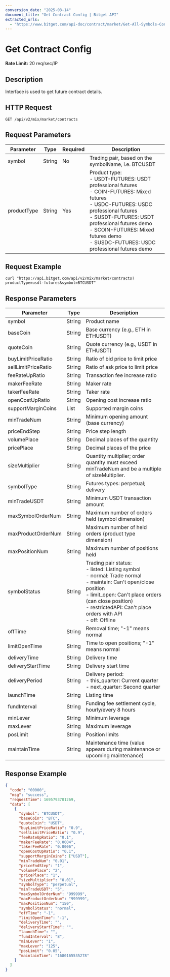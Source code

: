 ```yaml
---
conversion_date: "2025-03-14"
document_title: "Get Contract Config | Bitget API"
extracted_urls:
  - "https://www.bitget.com/api-doc/contract/market/Get-All-Symbols-Contracts"
---
```


# Get Contract Config

**Rate Limit:** 20 req/sec/IP

## Description
Interface is used to get future contract details.

## HTTP Request
```
GET /api/v2/mix/market/contracts
```

## Request Parameters
| Parameter     | Type   | Required | Description                                                                 |
|--------------|--------|----------|-----------------------------------------------------------------------------|
| symbol       | String | No       | Trading pair, based on the symbolName, i.e. BTCUSDT                        |
| productType  | String | Yes      | Product type:<br>- USDT-FUTURES: USDT professional futures<br>- COIN-FUTURES: Mixed futures<br>- USDC-FUTURES: USDC professional futures<br>- SUSDT-FUTURES: USDT professional futures demo<br>- SCOIN-FUTURES: Mixed futures demo<br>- SUSDC-FUTURES: USDC professional futures demo |

## Request Example
```
curl "https://api.bitget.com/api/v2/mix/market/contracts?productType=usdt-futures&symbol=BTCUSDT"
```

## Response Parameters
| Parameter               | Type            | Description                                                                                       |
|------------------------|------------------|---------------------------------------------------------------------------------------------------|
| symbol                 | String           | Product name                                                                                      |
| baseCoin               | String           | Base currency (e.g., ETH in ETHUSDT)                                                              |
| quoteCoin              | String           | Quote currency (e.g., USDT in ETHUSDT)                                                            |
| buyLimitPriceRatio     | String           | Ratio of bid price to limit price                                                                 |
| sellLimitPriceRatio    | String           | Ratio of ask price to limit price                                                                 |
| feeRateUpRatio         | String           | Transaction fee increase ratio                                                                    |
| makerFeeRate           | String           | Maker rate                                                                                        |
| takerFeeRate           | String           | Taker rate                                                                                        |
| openCostUpRatio        | String           | Opening cost increase ratio                                                                       |
| supportMarginCoins     | List<String>     | Supported margin coins                                                                            |
| minTradeNum            | String           | Minimum opening amount (base currency)                                                            |
| priceEndStep           | String           | Price step length                                                                                 |
| volumePlace            | String           | Decimal places of the quantity                                                                    |
| pricePlace             | String           | Decimal places of the price                                                                       |
| sizeMultiplier         | String           | Quantity multiplier; order quantity must exceed minTradeNum and be a multiple of sizeMultiplier. |
| symbolType             | String           | Futures types: perpetual; delivery                                                                |
| minTradeUSDT           | String           | Minimum USDT transaction amount                                                                   |
| maxSymbolOrderNum      | String           | Maximum number of orders held (symbol dimension)                                                  |
| maxProductOrderNum     | String           | Maximum number of held orders (product type dimension)                                            |
| maxPositionNum         | String           | Maximum number of positions held                                                                  |
| symbolStatus           | String           | Trading pair status:<br>- listed: Listing symbol<br>- normal: Trade normal<br>- maintain: Can't open/close position<br>- limit_open: Can't place orders (can close position)<br>- restrictedAPI: Can't place orders with API<br>- off: Offline |
| offTime                | String           | Removal time; "-1" means normal                                                                   |
| limitOpenTime          | String           | Time to open positions; "-1" means normal                                                         |
| deliveryTime           | String           | Delivery time                                                                                     |
| deliveryStartTime      | String           | Delivery start time                                                                               |
| deliveryPeriod         | String           | Delivery period:<br>- this_quarter: Current quarter<br>- next_quarter: Second quarter             |
| launchTime             | String           | Listing time                                                                                      |
| fundInterval           | String           | Funding fee settlement cycle, hourly/every 8 hours                                                |
| minLever               | String           | Minimum leverage                                                                                  |
| maxLever               | String           | Maximum leverage                                                                                  |
| posLimit               | String           | Position limits                                                                                   |
| maintainTime           | String           | Maintenance time (value appears during maintenance or upcoming maintenance)                       |

## Response Example
```json
{
  "code": "00000",
  "msg": "success",
  "requestTime": 1695793701269,
  "data": [
    {
      "symbol": "BTCUSDT",
      "baseCoin": "BTC",
      "quoteCoin": "USDT",
      "buyLimitPriceRatio": "0.9",
      "sellLimitPriceRatio": "0.9",
      "feeRateUpRatio": "0.1",
      "makerFeeRate": "0.0004",
      "takerFeeRate": "0.0006",
      "openCostUpRatio": "0.1",
      "supportMarginCoins": ["USDT"],
      "minTradeNum": "0.01",
      "priceEndStep": "1",
      "volumePlace": "2",
      "pricePlace": "1",
      "sizeMultiplier": "0.01",
      "symbolType": "perpetual",
      "minTradeUSDT": "5",
      "maxSymbolOrderNum": "999999",
      "maxProductOrderNum": "999999",
      "maxPositionNum": "150",
      "symbolStatus": "normal",
      "offTime": "-1",
      "limitOpenTime": "-1",
      "deliveryTime": "",
      "deliveryStartTime": "",
      "launchTime": "",
      "fundInterval": "8",
      "minLever": "1",
      "maxLever": "125",
      "posLimit": "0.05",
      "maintainTime": "1680165535278"
    }
  ]
}
```
